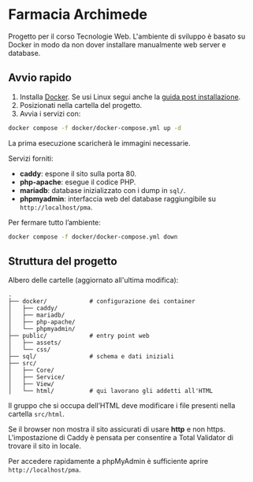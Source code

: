 # Farmacia Archimede

Progetto per il corso Tecnologie Web. L'ambiente di sviluppo è basato su Docker in modo da non dover installare manualmente web server e database.

## Avvio rapido

1. Installa [Docker](https://docs.docker.com/engine/install/). Se usi Linux segui anche la [guida post installazione](https://docs.docker.com/engine/install/linux-postinstall/).
2. Posizionati nella cartella del progetto.
3. Avvia i servizi con:

```sh
docker compose -f docker/docker-compose.yml up -d
```

La prima esecuzione scaricherà le immagini necessarie.

Servizi forniti:

- **caddy**: espone il sito sulla porta 80.
- **php-apache**: esegue il codice PHP.
- **mariadb**: database inizializzato con i dump in `sql/`.
- **phpmyadmin**: interfaccia web del database raggiungibile su `http://localhost/pma`.

Per fermare tutto l’ambiente:

```sh
docker compose -f docker/docker-compose.yml down
```

## Struttura del progetto

Albero delle cartelle (aggiornato all'ultima modifica):

```
.
├── docker/            # configurazione dei container
│   ├── caddy/
│   ├── mariadb/
│   ├── php-apache/
│   └── phpmyadmin/
├── public/            # entry point web
│   ├── assets/
│   └── css/
├── sql/               # schema e dati iniziali
├── src/
│   ├── Core/
│   ├── Service/
│   ├── View/
│   └── html/          # qui lavorano gli addetti all'HTML
```

Il gruppo che si occupa dell’HTML deve modificare i file presenti nella cartella `src/html`.

Se il browser non mostra il sito assicurati di usare **http** e non https. L'impostazione di Caddy è pensata per consentire a Total Validator di trovare il sito in locale.

Per accedere rapidamente a phpMyAdmin è sufficiente aprire `http://localhost/pma`.
